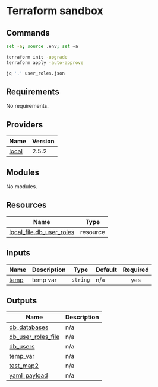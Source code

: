 # Terraform sandbox

## Commands

```sh
set -a; source .env; set +a

terraform init -upgrade
terraform apply -auto-approve

jq '.' user_roles.json
```

<!-- BEGIN_TF_DOCS -->
## Requirements

No requirements.

## Providers

| Name | Version |
|------|---------|
| <a name="provider_local"></a> [local](#provider\_local) | 2.5.2 |

## Modules

No modules.

## Resources

| Name | Type |
|------|------|
| [local_file.db_user_roles](https://registry.terraform.io/providers/hashicorp/local/latest/docs/resources/file) | resource |

## Inputs

| Name | Description | Type | Default | Required |
|------|-------------|------|---------|:--------:|
| <a name="input_temp"></a> [temp](#input\_temp) | temp var | `string` | n/a | yes |

## Outputs

| Name | Description |
|------|-------------|
| <a name="output_db_databases"></a> [db\_databases](#output\_db\_databases) | n/a |
| <a name="output_db_user_roles_file"></a> [db\_user\_roles\_file](#output\_db\_user\_roles\_file) | n/a |
| <a name="output_db_users"></a> [db\_users](#output\_db\_users) | n/a |
| <a name="output_temp_var"></a> [temp\_var](#output\_temp\_var) | n/a |
| <a name="output_test_map2"></a> [test\_map2](#output\_test\_map2) | n/a |
| <a name="output_yaml_payload"></a> [yaml\_payload](#output\_yaml\_payload) | n/a |
<!-- END_TF_DOCS -->